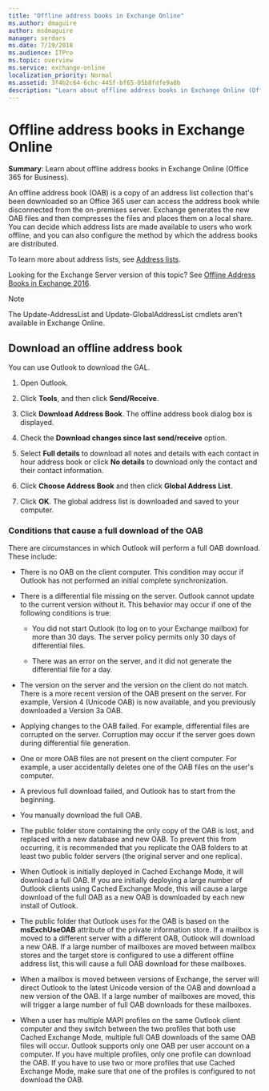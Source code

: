 ```yaml
---
title: "Offline address books in Exchange Online"
ms.author: dmaguire
author: msdmaguire
manager: serdars
ms.date: 7/19/2018
ms.audience: ITPro
ms.topic: overview
ms.service: exchange-online
localization_priority: Normal
ms.assetid: 3f4b2c64-6cbc-445f-bf65-05b8fdfe9a0b
description: "Learn about offline address books in Exchange Online (Office 365 for Business)."
---
```


# Offline address books in Exchange Online

**Summary**: Learn about offline address books in Exchange Online (Office 365 for Business).
  
An offline address book (OAB) is a copy of an address list collection that's been downloaded so an Office 365 user can access the address book while disconnected from the on-premises server. Exchange generates the new OAB files and then compresses the files and places them on a local share. You can decide which address lists are made available to users who work offline, and you can also configure the method by which the address books are distributed.
  
To learn more about address lists, see [Address lists](../../address-books/address-lists/address-lists.md).
  
Looking for the Exchange Server version of this topic? See [Offline Address Books in Exchange 2016](https://technet.microsoft.com/library/a6bcb072-4ab9-400e-a5d0-c05264629097.aspx). 
    
> [!NOTE]
>  The Update-AddressList and Update-GlobalAddressList cmdlets aren't available in Exchange Online. 
  
## Download an offline address book

You can use Outlook to download the GAL. 
  
1. Open Outlook.
    
2. Click **Tools**, and then click **Send/Receive**.
    
3. Click **Download Address Book**. The offline address book dialog box is displayed.
    
4. Check the **Download changes since last send/receive** option. 
    
5. Select **Full details** to download all notes and details with each contact in hour address book or click **No details** to download only the contact and their contact information. 
    
6. Click **Choose Address Book** and then click **Global Address List**.
    
7. Click **OK**. The global address list is downloaded and saved to your computer.
    
### Conditions that cause a full download of the OAB

There are circumstances in which Outlook will perform a full OAB download. These include:
  
- There is no OAB on the client computer. This condition may occur if Outlook has not performed an initial complete synchronization.
    
- There is a differential file missing on the server. Outlook cannot update to the current version without it. This behavior may occur if one of the following conditions is true:
    
  - You did not start Outlook (to log on to your Exchange mailbox) for more than 30 days. The server policy permits only 30 days of differential files.
    
  - There was an error on the server, and it did not generate the differential file for a day.
    
- The version on the server and the version on the client do not match. There is a more recent version of the OAB present on the server. For example, Version 4 (Unicode OAB) is now available, and you previously downloaded a Version 3a OAB.
    
- Applying changes to the OAB failed. For example, differential files are corrupted on the server. Corruption may occur if the server goes down during differential file generation.
    
- One or more OAB files are not present on the client computer. For example, a user accidentally deletes one of the OAB files on the user's computer.
    
- A previous full download failed, and Outlook has to start from the beginning.
    
- You manually download the full OAB.
    
- The public folder store containing the only copy of the OAB is lost, and replaced with a new database and new OAB. To prevent this from occurring, it is recommended that you replicate the OAB folders to at least two public folder servers (the original server and one replica).
    
- When Outlook is initially deployed in Cached Exchange Mode, it will download a full OAB. If you are initially deploying a large number of Outlook clients using Cached Exchange Mode, this will cause a large download of the full OAB as a new OAB is downloaded by each new install of Outlook.
    
- The public folder that Outlook uses for the OAB is based on the **msExchUseOAB** attribute of the private information store. If a mailbox is moved to a different server with a different OAB, Outlook will download a new OAB. If a large number of mailboxes are moved between mailbox stores and the target store is configured to use a different offline address list, this will cause a full OAB download for these mailboxes. 
    
- When a mailbox is moved between versions of Exchange, the server will direct Outlook to the latest Unicode version of the OAB and download a new version of the OAB. If a large number of mailboxes are moved, this will trigger a large number of full OAB downloads for these mailboxes.
    
- When a user has multiple MAPI profiles on the same Outlook client computer and they switch between the two profiles that both use Cached Exchange Mode, multiple full OAB downloads of the same OAB files will occur. Outlook supports only one OAB per user account on a computer. If you have multiple profiles, only one profile can download the OAB. If you have to use two or more profiles that use Cached Exchange Mode, make sure that one of the profiles is configured to not download the OAB.
    

